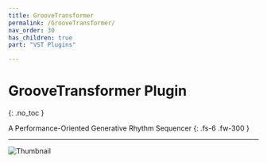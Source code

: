 ```yaml
---
title: GrooveTransformer
permalink: /GrooveTransformer/
nav_order: 30
has_children: true
part: "VST Plugins"

---
```

# GrooveTransformer Plugin
{: .no_toc }

A Performance-Oriented Generative Rhythm Sequencer
{: .fs-6 .fw-300 }

---

<img src="{{ site.baseurl }}/assets/images/midi_tools/groovetransformer/home/GT_VST.gif" alt="Thumbnail" style="max-width: 800px;">




